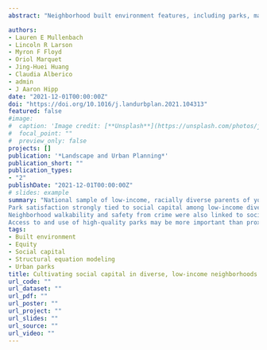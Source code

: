 ```yaml
---
abstract: "Neighborhood built environment features, including parks, may contribute to social capital, but these relationships have not been adequately explored in communities of color. Our study focused on a specific subset of this population—a national sample of diverse, low-income parents with young children (n = 1,611)—to assess relationships between social capital, parks (e.g., access, visit frequency, and satisfaction), and other aspects of the built environment (e.g., perceptions of neighborhood walkability, traffic, and crime). We found that park satisfaction (a measure of park quality) was strongly linked to social capital among low-income parents, but park use frequency and access (both related to park quantity) were not. Neighborhood walkability and safety from crime were also strong positive correlates of social capital. Despite social benefits of parks, moderate to low ratings of park satisfaction, neighborhood walkability, safety from crime, and social capital within our sample suggest that inequities in park and neighborhood quality may prevent families who might benefit the most from social capital (i.e., low-income minority populations) from enjoying key resources needed to cultivate it. Cities hoping to enhance social capital in vulnerable communities would be wise to invest in quality parks and built environment features that create opportunities for positive social interactions among low-income parents with young children."

authors:
- Lauren E Mullenbach
- Lincoln R Larson
- Myron F Floyd
- Oriol Marquet 
- Jing-Huei Huang
- Claudia Alberico
- admin
- J Aaron Hipp
date: "2021-12-01T00:00:00Z"
doi: "https://doi.org/10.1016/j.landurbplan.2021.104313"
featured: false
#image:
#  caption: 'Image credit: [**Unsplash**](https://unsplash.com/photos/jdD8gXaTZsc)'
#  focal_point: ""
#  preview_only: false
projects: []
publication: '*Landscape and Urban Planning*'
publication_short: ""
publication_types:
- "2"
publishDate: "2021-12-01T00:00:00Z"
# slides: example
summary: "National sample of low-income, racially diverse parents of young children were surveyed.
Park satisfaction strongly tied to social capital among low-income diverse parents.
Neighborhood walkability and safety from crime were also linked to social capital.
Access to and use of high-quality parks may be more important than proximity to parks."
tags:
- Built environment
- Equity
- Social capital
- Structural equation modeling
- Urban parks
title: Cultivating social capital in diverse, low-income neighborhoods: The value of parks for parents with young children
url_code: ""
url_dataset: ""
url_pdf: ""
url_poster: ""
url_project: ""
url_slides: ""
url_source: ""
url_video: ""
---
```


